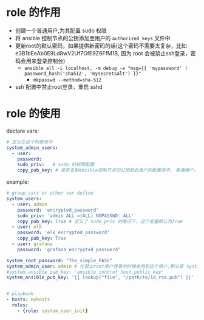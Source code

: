 # role 的作用

* 创建一个普通用户,为其配置 sudo 权限
* 将 ansible 控制节点的公钥添加至用户的 `authorized_keys` 文件中
* 更新root的默认密码，如果提供新密码的话(这个密码不需要太复杂，比如 e3B1bEeAb0E9Ld8wV2Uf7GfE9Z6FfM1B, 因为 root 会被禁止ssh登录，密码会用来登录控制台)
	* `ansible all -i localhost, -m debug -a "msg={{ 'mypassword' | password_hash('sha512', 'mysecretsalt') }}"`
        * `mkpasswd --method=sha-512`
* ssh 配置中禁止root登录，重启 sshd


# role 的使用

declare vars:
```yaml
# 定义在这个列表当中
system_admin_users:
  - user:
    password:
    sudo_priv:   # sudo 的权限配置
    copy_pub_key: # 是否复制ansible控制节点的公钥至此用户的配置当中, 普通用户，一般不会配置 sudo_priv 权限，默认不复制
```

example:
```yaml
# group_vars or other var define
system_users:
  - user: admin
    password: 'encrypted_password'
    sudo_priv: 'admin ALL =(ALL) NOPASSWD: ALL'
    copy_pub_key: True # 定义了 sudo_priv 的情况下，这个变量默认为True
  - user: elk
    password: 'elk_encrypted_password'
    copy_pub_key: True
  - user: grafana
    password: 'grafana_encrypted_password'

system_root_password: "The_simple_PASS"
system_admin_user: admin # 在禁止root用户登录的时候会用到这个用户,默认是 system_users 中的第一个用户
#system_ansible_pub_key: 'ansible_control_host_public_key'
system_ansible_pub_key: '{{ lookup("file", "/path/to/id_rsa.pub") }}'


# playbook
- hosts: myhosts
  roles:
    - {role: system_user_init}

```
